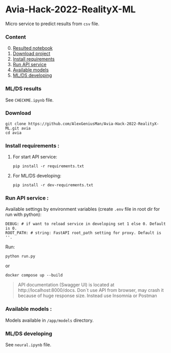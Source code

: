 # Avia-Hack-2022-RealityX-ML

Micro service to predict results from `csv` file.

### Content

0. [Resulted notebook](#results)
1. [Download project](#download)
2. [Install requirements](#deps)
3. [Run API service](#run)
4. [Available models](#models)
5. [ML/DS developing](#mlds)

### ML/DS results <a name="results"></a>

See `CHECKME.ipynb` file.

### Download <a name="download"></a>

```
git clone https://github.com/AlexGeniusMan/Avia-Hack-2022-RealityX-ML.git avia
cd avia
```

### Install requirements <a name="deps"></a>:

1.  For start API service:
    ```
    pip install -r requirements.txt
    ```
2.  For ML/DS developing:
    ```
    pip install -r dev-requirements.txt
    ```

### Run API service <a name="run"></a>:

Available settings by environment variables (create `.env` file in root dir for run with python):

```
DEBUG: # if want to reload service in developing set 1 else 0. Default is 0.
ROOT_PATH: # string: FastAPI root_path setting for proxy. Default is ''.
```

Run:

```
python run.py
```

or

```
docker compose up --build
```

> API documentation (Swagger UI) is located at http://localhost:8000/docs.
> Don`t use API from browser, may crash it because of huge response size. Instead use Insomnia or Postman

### Available models <a name="models"></a>:

Models available in `/app/models` directory.

### ML/DS developing <a name="mlds"></a>

See `neural.ipynb` file.
